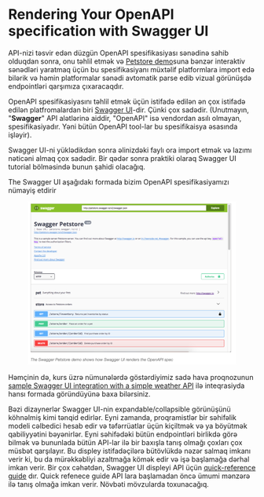 # Rendering Your OpenAPI specification with Swagger UI

API-nizi təsvir edən düzgün OpenAPI spesifikasiyası sənədinə sahib olduqdan sonra, onu təhlil etmək və [Petstore demo](http://petstore.swagger.io/)suna bənzər interaktiv sənədləri yaratmaq üçün bu spesifikasiyanı müxtəlif platformlara import edə bilərik və həmin platformalar sənədi avtomatik parse edib vizual görünüşdə endpointləri qarşımıza çıxaracaqdır.&#x20;

OpenAPI spesifikasiyasını təhlil etmək üçün istifadə edilən ən çox istifadə edilən platfromalardan biri [Swagger UI](https://github.com/swagger-api/swagger-ui)-dir. Çünki çox sadədir. (Unutmayın, "**Swagger**" API alətlərinə aiddir, "OpenAPI" isə vendordan asılı olmayan, spesifikasiyadır. Yəni bütün OpenAPI tool-lar bu spesifikaisya əsasında işləyir).

Swagger UI-ni yüklədikdən sonra əlinizdəki faylı ora import etmək və lazımı nəticəni almaq çox sadədir. Bir qədər sonra praktiki olaraq Swagger UI tutorial  bölməsində bunun şahidi olacağıq.

The Swagger UI aşağıdakı formada bizim OpenAPI spesifikasiyamızı nümayiş etdirir

<figure><img src=".gitbook/assets/image (1) (1).png" alt=""><figcaption></figcaption></figure>

Həmçinin də, kurs üzrə nümunələrdə göstərdiyimiz sadə hava proqnozunun  [sample Swagger UI integration with a simple weather API](https://idratherbewriting.com/learnapidoc/assets/files/swagger/) ilə inteqrasiyda hansı formada göründüyünə baxa bilərsiniz.

Bəzi dizaynerlər Swagger UI-nin expandable/collapsible görünüşünü köhnəlmiş kimi tənqid edirlər. Eyni zamanda, proqramistlər bir səhifəlik modeli cəlbedici hesab edir və təfərrüatlar üçün kiçiltmək və ya böyütmək qabiliyyətini bəyənirlər. Eyni səhifədəki bütün endpointləri birlikdə görə bilmək və bununlada bütün API-lar ilə bir baxışla tanış olmağı çoxları çox müsbət qarşılayır. Bu displey istifadəçilərə bütövlükdə nəzər salmaq imkanı verir ki, bu da mürəkkəbliyi azaltmağa kömək edir və işə başlamağa dərhal imkan verir. Bir çox cəhətdən, Swagger UI displeyi API üçün  [quick-reference guide](https://idratherbewriting.com/learnapidoc/docapis\_doc\_quick\_reference.html) dır. Quick refenece guide API lara başlamadan öncə ümumi mənzərə ilə tanış olmağa imkan verir. Növbəti mövzularda toxunacağıq.
